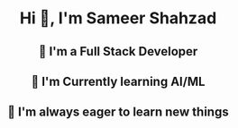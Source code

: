  <h1 align="center">Hi 👋, I'm Sameer Shahzad</h1>

 <h2 align="center">🚀 I'm a Full Stack Developer</h2>
 <h2 align="center">🚀 I'm Currently learning AI/ML</h2>
 <h2 align="center">🚀 I'm always eager to learn new things</h2>

